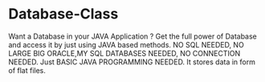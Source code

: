 Database-Class
==============

Want a Database in your JAVA Application ? Get the full power of Database and access it by just using JAVA based methods. NO SQL NEEDED, NO LARGE BIG ORACLE,MY SQL DATABASES NEEDED, NO CONNECTION NEEDED. Just BASIC JAVA PROGRAMMING NEEDED. It stores data in form of flat files.
